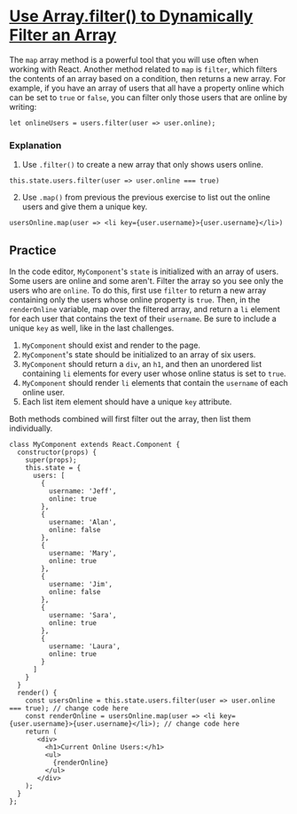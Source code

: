 # [Use Array.filter() to Dynamically Filter an Array](https://www.freecodecamp.org/learn/front-end-development-libraries/react/use-array-filter-to-dynamically-filter-an-array)

The `map` array method is a powerful tool that you will use often when working with React. Another method related to `map` is `filter`, which filters the contents of an array based on a condition, then returns a new array. For example, if you have an array of users that all have a property online which can be set to `true` or `false`, you can filter only those users that are online by writing:

```
let onlineUsers = users.filter(user => user.online);
```

### Explanation
1. Use `.filter()` to create a new array that only shows users online.

```
this.state.users.filter(user => user.online === true)
```

2. Use `.map()` from previous the previous exercise to list out the online users and give them a unique key.

```
usersOnline.map(user => <li key={user.username}>{user.username}</li>)
```

## Practice
In the code editor, `MyComponent`'s `state` is initialized with an array of users. Some users are online and some aren't. Filter the array so you see only the users who are `online`. To do this, first use `filter` to return a new array containing only the users whose online property is `true`. Then, in the `renderOnline` variable, map over the filtered array, and return a `li` element for each user that contains the text of their `username`. Be sure to include a unique `key` as well, like in the last challenges.

1. `MyComponent` should exist and render to the page.
2. `MyComponent`'s state should be initialized to an array of six users.
3. `MyComponent` should return a `div`, an `h1`, and then an unordered list containing `li` elements for every user whose online status is set to `true`.
4. `MyComponent` should render `li` elements that contain the `username` of each online user.
5. Each list item element should have a unique `key` attribute.

Both methods combined will first filter out the array, then list them individually.

```
class MyComponent extends React.Component {
  constructor(props) {
    super(props);
    this.state = {
      users: [
        {
          username: 'Jeff',
          online: true
        },
        {
          username: 'Alan',
          online: false
        },
        {
          username: 'Mary',
          online: true
        },
        {
          username: 'Jim',
          online: false
        },
        {
          username: 'Sara',
          online: true
        },
        {
          username: 'Laura',
          online: true
        }
      ]
    }
  }
  render() {
    const usersOnline = this.state.users.filter(user => user.online === true); // change code here
    const renderOnline = usersOnline.map(user => <li key={user.username}>{user.username}</li>); // change code here
    return (
       <div>
         <h1>Current Online Users:</h1>
         <ul>
           {renderOnline}
         </ul>
       </div>
    );
  }
};
```